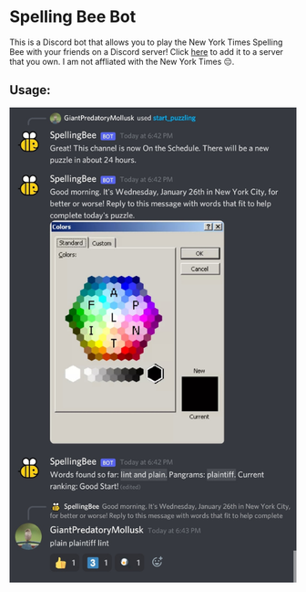 # Spelling Bee Bot

This is a Discord bot that allows you to play the New York Times Spelling Bee with your friends on a Discord server! Click [here](https://discord.com/api/oauth2/authorize?client_id=933882667378827294&permissions=274877941824&scope=bot%20applications.commands) to add it to a server that you own. I am not affliated with the New York Times 😔.

## Usage:
![Someone getting a post from the SpellingBee bot in their server and getting three words right](demo.jpg)
